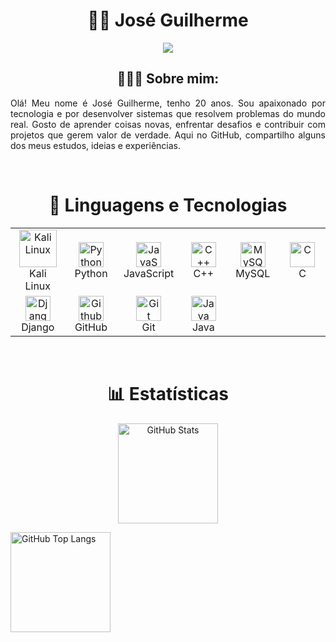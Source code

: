 <h1 align="center">🧑‍💻 José Guilherme</h1>
<p align="center">
  <img src="https://readme-typing-svg.demolab.com?font=Fira+Code&size=30&pause=1000&color=16FBFF&width=435&lines=Hello+World%2C+let%E2%80%99s+code" />
</p>

<h2 align="center">👨🏻‍💻 Sobre mim:</h2>
<p align="justify">Olá! Meu nome é José Guilherme, tenho 20 anos. 
Sou apaixonado por tecnologia e por desenvolver sistemas que resolvem problemas do mundo real.
Gosto de aprender coisas novas, enfrentar desafios e contribuir com projetos que gerem valor de verdade.
Aqui no GitHub, compartilho alguns dos meus estudos, ideias e experiências.</p>

<br>

<h1 align="center"> 🤖 Linguagens e Tecnologias </h1>

<table align="center">
  <tr>
    <td align="center" width="96">
      <img src="https://upload.wikimedia.org/wikipedia/commons/a/a0/Kali_Linux_2.0_wordmark.svg" alt="Kali Linux" width="60" />
      <br>Kali Linux
    </td>
    <td align="center" width="96">
      <img src="https://techstack-generator.vercel.app/python-icon.svg" alt="Python" width="40" height="40" />
      <br>Python
    </td>
    <td align="center" width="96">
      <img src="https://techstack-generator.vercel.app/js-icon.svg" alt="JavaScript" width="40" height="40" />
      <br>JavaScript
    </td>
    <td align="center" width="96">
      <img src="https://techstack-generator.vercel.app/cpp-icon.svg" alt="C++" width="40" height="40" />
      <br>C++
    </td>
    <td align="center" width="96">
      <img src="https://techstack-generator.vercel.app/mysql-icon.svg" alt="MySQL" width="40" height="40" />
      <br>MySQL
    </td>
    <td align="center" width="96">
      <img src="https://upload.wikimedia.org/wikipedia/commons/1/19/C_Logo.png" alt="C" width="40" height="40" />
      <br>C
    </td>
  </tr>
  <tr>
    <td align="center" width="96">
      <img src="https://techstack-generator.vercel.app/django-icon.svg" alt="Django" width="40" height="40" />
      <br>Django
    </td>
    <td align="center" width="96">
      <img src="https://techstack-generator.vercel.app/github-icon.svg" alt="Github" width="40" height="40" />
      <br>GitHub
    </td>
    <td align="center" width="96"> 
      <img src="https://user-images.githubusercontent.com/25181517/192108372-f71d70ac-7ae6-4c0d-8395-51d8870c2ef0.png" alt="Git" width="40" height="40" />
      <br>Git
    </td>
    <td align="center" width="96">
      <img src="https://img.icons8.com/?size=100&id=13679&format=png&color=000000" alt="Java" width="40" height="40" />
      <br>Java
    </td>
  </tr>
</table>

<br>

<h1 align="center"> 📊 Estatísticas </h1>

<p align="center">
  <img 
    alt="GitHub Stats" 
    height="160" 
    src="https://github-readme-stats.vercel.app/api?username=ohZeka43&show_icons=true&theme=tokyonight&include_all_commits=true&locale=pt-br" 
  />

  <img 
    alt="GitHub Top Langs" 
    height="160" 
    src="https://github-readme-stats.vercel.app/api/top-langs/?username=ohZeka43&theme=tokyonight&layout=compact&custom_title=Tecnologias&langs_count=9" 
  />
</p>
